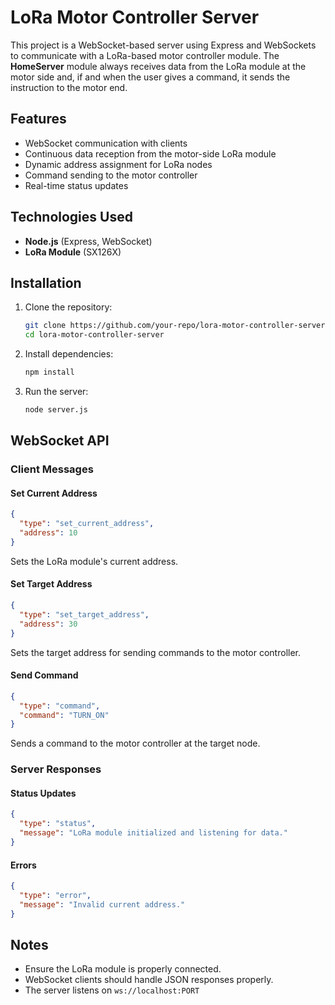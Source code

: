# LoRa Motor Controller Server

This project is a WebSocket-based server using Express and WebSockets to communicate with a LoRa-based motor controller module. The **HomeServer** module always receives data from the LoRa module at the motor side and, if and when the user gives a command, it sends the instruction to the motor end.

## Features
- WebSocket communication with clients
- Continuous data reception from the motor-side LoRa module
- Dynamic address assignment for LoRa nodes
- Command sending to the motor controller
- Real-time status updates

## Technologies Used
- **Node.js** (Express, WebSocket)
- **LoRa Module** (SX126X)

## Installation
1. Clone the repository:
   ```sh
   git clone https://github.com/your-repo/lora-motor-controller-server.git
   cd lora-motor-controller-server
   ```
2. Install dependencies:
   ```sh
   npm install
   ```
3. Run the server:
   ```sh
   node server.js
   ```

## WebSocket API
### Client Messages
#### Set Current Address
```json
{
  "type": "set_current_address",
  "address": 10
}
```
Sets the LoRa module's current address.

#### Set Target Address
```json
{
  "type": "set_target_address",
  "address": 30
}
```
Sets the target address for sending commands to the motor controller.

#### Send Command
```json
{
  "type": "command",
  "command": "TURN_ON"
}
```
Sends a command to the motor controller at the target node.

### Server Responses
#### Status Updates
```json
{
  "type": "status",
  "message": "LoRa module initialized and listening for data."
}
```

#### Errors
```json
{
  "type": "error",
  "message": "Invalid current address."
}
```

## Notes
- Ensure the LoRa module is properly connected.
- WebSocket clients should handle JSON responses properly.
- The server listens on `ws://localhost:PORT`
 

 
